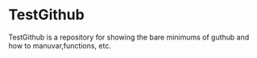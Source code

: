 # TestGithub

TestGithub is a repository for showing the bare minimums of guthub and how to manuvar,functions, etc.
